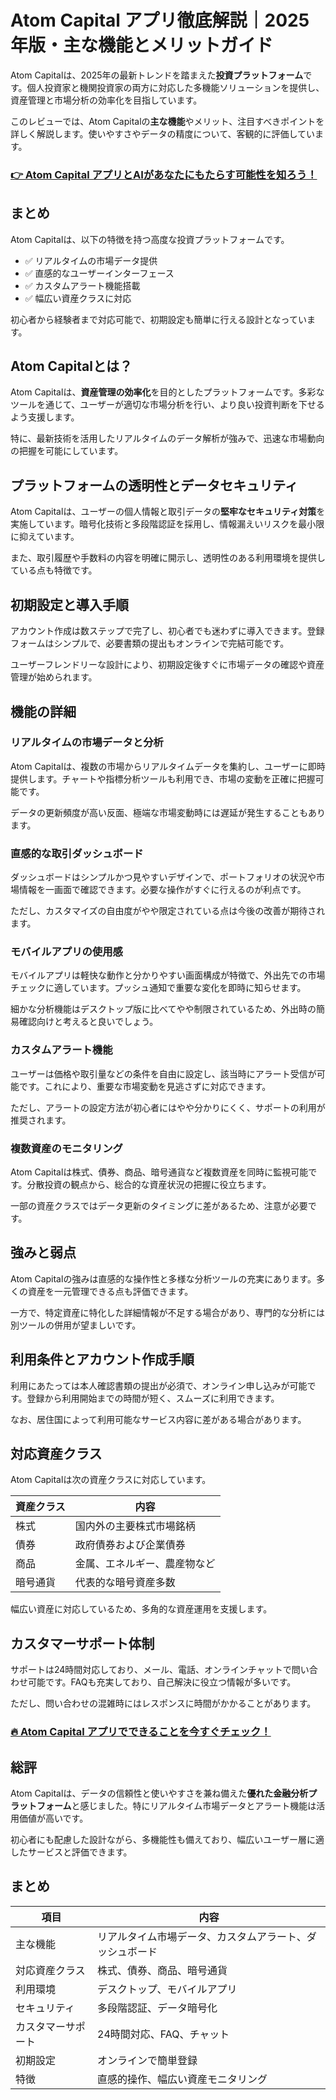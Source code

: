 # Atom Capital アプリ徹底解説｜2025年版・主な機能とメリットガイド
 

Atom Capitalは、2025年の最新トレンドを踏まえた**投資プラットフォーム**です。個人投資家と機関投資家の両方に対応した多機能ソリューションを提供し、資産管理と市場分析の効率化を目指しています。

このレビューでは、Atom Capitalの**主な機能**やメリット、注目すべきポイントを詳しく解説します。使いやすさやデータの精度について、客観的に評価しています。

### [👉  Atom Capital アプリとAIがあなたにもたらす可能性を知ろう！](https://tinyurl.com/y3enmtez)
## まとめ

Atom Capitalは、以下の特徴を持つ高度な投資プラットフォームです。

- ✅ リアルタイムの市場データ提供
- ✅ 直感的なユーザーインターフェース
- ✅ カスタムアラート機能搭載
- ✅ 幅広い資産クラスに対応

初心者から経験者まで対応可能で、初期設定も簡単に行える設計となっています。

## Atom Capitalとは？

Atom Capitalは、**資産管理の効率化**を目的としたプラットフォームです。多彩なツールを通じて、ユーザーが適切な市場分析を行い、より良い投資判断を下せるよう支援します。

特に、最新技術を活用したリアルタイムのデータ解析が強みで、迅速な市場動向の把握を可能にしています。

## プラットフォームの透明性とデータセキュリティ

Atom Capitalは、ユーザーの個人情報と取引データの**堅牢なセキュリティ対策**を実施しています。暗号化技術と多段階認証を採用し、情報漏えいリスクを最小限に抑えています。

また、取引履歴や手数料の内容を明確に開示し、透明性のある利用環境を提供している点も特徴です。

## 初期設定と導入手順

アカウント作成は数ステップで完了し、初心者でも迷わずに導入できます。登録フォームはシンプルで、必要書類の提出もオンラインで完結可能です。

ユーザーフレンドリーな設計により、初期設定後すぐに市場データの確認や資産管理が始められます。

## 機能の詳細

### リアルタイムの市場データと分析

Atom Capitalは、複数の市場からリアルタイムデータを集約し、ユーザーに即時提供します。チャートや指標分析ツールも利用でき、市場の変動を正確に把握可能です。

データの更新頻度が高い反面、極端な市場変動時には遅延が発生することもあります。

### 直感的な取引ダッシュボード

ダッシュボードはシンプルかつ見やすいデザインで、ポートフォリオの状況や市場情報を一画面で確認できます。必要な操作がすぐに行えるのが利点です。

ただし、カスタマイズの自由度がやや限定されている点は今後の改善が期待されます。

### モバイルアプリの使用感

モバイルアプリは軽快な動作と分かりやすい画面構成が特徴で、外出先での市場チェックに適しています。プッシュ通知で重要な変化を即時に知らせます。

細かな分析機能はデスクトップ版に比べてやや制限されているため、外出時の簡易確認向けと考えると良いでしょう。

### カスタムアラート機能

ユーザーは価格や取引量などの条件を自由に設定し、該当時にアラート受信が可能です。これにより、重要な市場変動を見逃さずに対応できます。

ただし、アラートの設定方法が初心者にはやや分かりにくく、サポートの利用が推奨されます。

### 複数資産のモニタリング

Atom Capitalは株式、債券、商品、暗号通貨など複数資産を同時に監視可能です。分散投資の観点から、総合的な資産状況の把握に役立ちます。

一部の資産クラスではデータ更新のタイミングに差があるため、注意が必要です。

## 強みと弱点

Atom Capitalの強みは直感的な操作性と多様な分析ツールの充実にあります。多くの資産を一元管理できる点も評価できます。

一方で、特定資産に特化した詳細情報が不足する場合があり、専門的な分析には別ツールの併用が望ましいです。

## 利用条件とアカウント作成手順

利用にあたっては本人確認書類の提出が必須で、オンライン申し込みが可能です。登録から利用開始までの時間が短く、スムーズに利用できます。

なお、居住国によって利用可能なサービス内容に差がある場合があります。

## 対応資産クラス

Atom Capitalは次の資産クラスに対応しています。

| 資産クラス | 内容                         |
|------------|------------------------------|
| 株式       | 国内外の主要株式市場銘柄     |
| 債券       | 政府債券および企業債券       |
| 商品       | 金属、エネルギー、農産物など |
| 暗号通貨   | 代表的な暗号資産多数         |

幅広い資産に対応しているため、多角的な資産運用を支援します。

## カスタマーサポート体制

サポートは24時間対応しており、メール、電話、オンラインチャットで問い合わせ可能です。FAQも充実しており、自己解決に役立つ情報が多いです。

ただし、問い合わせの混雑時にはレスポンスに時間がかかることがあります。

### [🔥 Atom Capital アプリでできることを今すぐチェック！](https://tinyurl.com/y3enmtez)
## 総評

Atom Capitalは、データの信頼性と使いやすさを兼ね備えた**優れた金融分析プラットフォーム**と感じました。特にリアルタイム市場データとアラート機能は活用価値が高いです。

初心者にも配慮した設計ながら、多機能性も備えており、幅広いユーザー層に適したサービスと評価できます。

## まとめ

| 項目                 | 内容                                   |
|----------------------|--------------------------------------|
| 主な機能             | リアルタイム市場データ、カスタムアラート、ダッシュボード |
| 対応資産クラス       | 株式、債券、商品、暗号通貨             |
| 利用環境             | デスクトップ、モバイルアプリ           |
| セキュリティ         | 多段階認証、データ暗号化               |
| カスタマーサポート   | 24時間対応、FAQ、チャット               |
| 初期設定             | オンラインで簡単登録                   |
| 特徴                 | 直感的操作、幅広い資産モニタリング     |